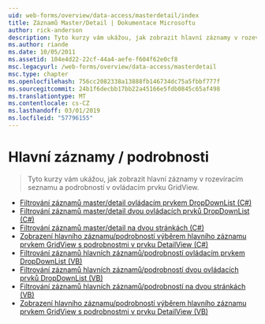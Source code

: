 ```yaml
---
uid: web-forms/overview/data-access/masterdetail/index
title: Záznamů Master/Detail | Dokumentace Microsoftu
author: rick-anderson
description: Tyto kurzy vám ukážou, jak zobrazit hlavní záznamy v rozevíracím seznamu a podrobností v ovládacím prvku GridView.
ms.author: riande
ms.date: 10/05/2011
ms.assetid: 104e4d22-22cf-44a4-aefe-f604f62e0cf8
msc.legacyurl: /web-forms/overview/data-access/masterdetail
msc.type: chapter
ms.openlocfilehash: 756cc2082338a13888fb146734dc75a5fbbf777f
ms.sourcegitcommit: 24b1f6decbb17bb22a45166e5fdb0845c65af498
ms.translationtype: MT
ms.contentlocale: cs-CZ
ms.lasthandoff: 03/01/2019
ms.locfileid: "57796155"
---
```

<a name="masterdetail"></a>Hlavní záznamy / podrobnosti
====================
> Tyto kurzy vám ukážou, jak zobrazit hlavní záznamy v rozevíracím seznamu a podrobností v ovládacím prvku GridView.


- [Filtrování záznamů master/detail ovládacím prvkem DropDownList (C#)](master-detail-filtering-with-a-dropdownlist-cs.md)
- [Filtrování záznamů master/detail dvou ovládacích prvků DropDownList (C#)](master-detail-filtering-with-two-dropdownlists-cs.md)
- [Filtrování záznamů master/detail na dvou stránkách (C#)](master-detail-filtering-across-two-pages-cs.md)
- [Zobrazení hlavního záznamu/podrobností výběrem hlavního záznamu prvkem GridView s podrobnostmi v prvku DetailView (C#)](master-detail-using-a-selectable-master-gridview-with-a-details-detailview-cs.md)
- [Filtrování záznamů hlavních záznamů/podrobností ovládacím prvkem DropDownList (VB)](master-detail-filtering-with-a-dropdownlist-vb.md)
- [Filtrování záznamů hlavních záznamů/podrobností dvou ovládacích prvků DropDownList (VB)](master-detail-filtering-with-two-dropdownlists-vb.md)
- [Filtrování záznamů hlavních záznamů/podrobností na dvou stránkách (VB)](master-detail-filtering-across-two-pages-vb.md)
- [Zobrazení hlavního záznamu/podrobností výběrem hlavního záznamu prvkem GridView s podrobnostmi v prvku DetailView (VB)](master-detail-using-a-selectable-master-gridview-with-a-details-detailview-vb.md)
